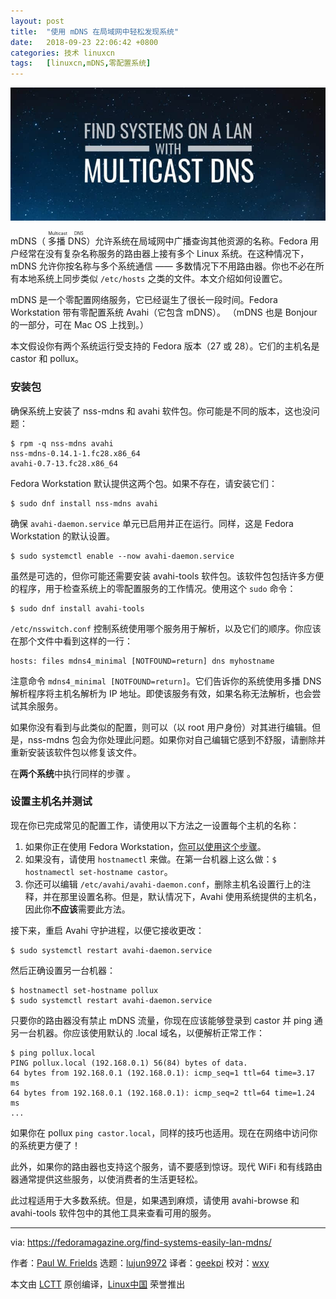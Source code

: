 ```yaml
---
layout: post
title:	"使用 mDNS 在局域网中轻松发现系统"
date:	2018-09-23 22:06:42 +0800 
categories:	技术 linuxcn 
tags:	[linuxcn,mDNS,零配置系统]
---
```



![](/Asserts/Images/album/201809/23/220646civ0wdw1z9mt9100.jpg)


mDNS（<ruby> 多播 DNS <rt>  Multicast DNS </rt></ruby>）允许系统在局域网中广播查询其他资源的名称。Fedora 用户经常在没有复杂名称服务的路由器上接有多个 Linux 系统。在这种情况下，mDNS 允许你按名称与多个系统通信 —— 多数情况下不用路由器。你也不必在所有本地系统上同步类似 `/etc/hosts` 之类的文件。本文介绍如何设置它。


mDNS 是一个零配置网络服务，它已经诞生了很长一段时间。Fedora Workstation 带有零配置系统 Avahi（它包含 mDNS）。 （mDNS 也是 Bonjour 的一部分，可在 Mac OS 上找到。）


本文假设你有两个系统运行受支持的 Fedora 版本（27 或 28）。它们的主机名是 castor 和 pollux。


### 安装包


确保系统上安装了 nss-mdns 和 avahi 软件包。你可能是不同的版本，这也没问题：



```
$ rpm -q nss-mdns avahi
nss-mdns-0.14.1-1.fc28.x86_64
avahi-0.7-13.fc28.x86_64
```

Fedora Workstation 默认提供这两个包。如果不存在，请安装它们：



```
$ sudo dnf install nss-mdns avahi
```

确保 `avahi-daemon.service` 单元已启用并正在运行。同样，这是 Fedora Workstation 的默认设置。



```
$ sudo systemctl enable --now avahi-daemon.service
```

虽然是可选的，但你可能还需要安装 avahi-tools 软件包。该软件包包括许多方便的程序，用于检查系统上的零配置服务的工作情况。使用这个 `sudo` 命令：



```
$ sudo dnf install avahi-tools
```

`/etc/nsswitch.conf` 控制系统使用哪个服务用于解析，以及它们的顺序。你应该在那个文件中看到这样的一行：



```
hosts: files mdns4_minimal [NOTFOUND=return] dns myhostname
```

注意命令 `mdns4_minimal [NOTFOUND=return]`。它们告诉你的系统使用多播 DNS 解析程序将主机名解析为 IP 地址。即使该服务有效，如果名称无法解析，也会尝试其余服务。


如果你没有看到与此类似的配置，则可以（以 root 用户身份）对其进行编辑。但是，nss-mdns 包会为你处理此问题。如果你对自己编辑它感到不舒服，请删除并重新安装该软件包以修复该文件。


在**两个系统**中执行同样的步骤 。


### 设置主机名并测试


现在你已完成常见的配置工作，请使用以下方法之一设置每个主机的名称：


1. 如果你正在使用 Fedora Workstation，[你可以使用这个步骤](https://fedoramagazine.org/set-hostname-fedora/)。
2. 如果没有，请使用 `hostnamectl` 来做。在第一台机器上这么做：`$ hostnamectl set-hostname castor`。
3. 你还可以编辑 `/etc/avahi/avahi-daemon.conf`，删除主机名设置行上的注释，并在那里设置名称。但是，默认情况下，Avahi 使用系统提供的主机名，因此你**不应该**需要此方法。


接下来，重启 Avahi 守护进程，以便它接收更改：



```
$ sudo systemctl restart avahi-daemon.service
```

然后正确设置另一台机器：



```
$ hostnamectl set-hostname pollux
$ sudo systemctl restart avahi-daemon.service
```

只要你的路由器没有禁止 mDNS 流量，你现在应该能够登录到 castor 并 ping 通另一台机器。你应该使用默认的 .local 域名，以便解析正常工作：



```
$ ping pollux.local
PING pollux.local (192.168.0.1) 56(84) bytes of data.
64 bytes from 192.168.0.1 (192.168.0.1): icmp_seq=1 ttl=64 time=3.17 ms
64 bytes from 192.168.0.1 (192.168.0.1): icmp_seq=2 ttl=64 time=1.24 ms
...
```

如果你在 pollux `ping castor.local`，同样的技巧也适用。现在在网络中访问你的系统更方便了！


此外，如果你的路由器也支持这个服务，请不要感到惊讶。现代 WiFi 和有线路由器通常提供这些服务，以使消费者的生活更轻松。


此过程适用于大多数系统。但是，如果遇到麻烦，请使用 avahi-browse 和 avahi-tools 软件包中的其他工具来查看可用的服务。




---


via: <https://fedoramagazine.org/find-systems-easily-lan-mdns/>


作者：[Paul W. Frields](https://fedoramagazine.org/author/pfrields/) 选题：[lujun9972](https://github.com/lujun9972) 译者：[geekpi](https://github.com/geekpi) 校对：[wxy](https://github.com/wxy)


本文由 [LCTT](https://github.com/LCTT/TranslateProject) 原创编译，[Linux中国](https://linux.cn/) 荣誉推出

